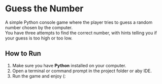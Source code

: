 #  Guess the Number

A simple Python console game where the player tries to guess a random number chosen by the computer.  
You have three attempts to find the correct number, with hints telling you if your guess is too high or too low.  

##  How to Run
1. Make sure you have **Python** installed on your computer.  
2. Open a terminal or command prompt in the project folder or aby IDE.  
3. Run the game and enjoy  (:

